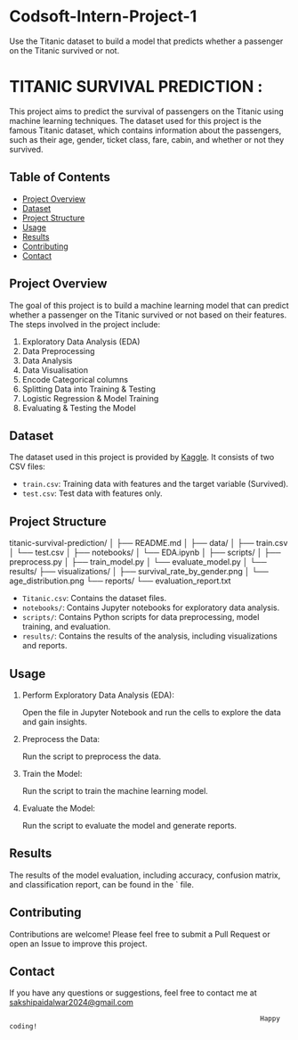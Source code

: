 # Codsoft-Intern-Project-1
Use the Titanic dataset to build a model that predicts whether a passenger on the Titanic survived or not.

# TITANIC SURVIVAL PREDICTION :

This project aims to predict the survival of passengers on the Titanic using machine learning techniques. 
The dataset used for this project is the famous Titanic dataset, which contains information about the passengers, such as their age, gender, ticket class, fare, cabin, and whether or not they survived.

## Table of Contents

- [Project Overview](#project-overview)
- [Dataset](#dataset)
- [Project Structure](#project-structure)
- [Usage](#usage)
- [Results](#results)
- [Contributing](#contributing)
- [Contact](#contact)

## Project Overview

The goal of this project is to build a machine learning model that can predict whether a passenger on the Titanic survived or not based on their features. The steps involved in the project include:

1. Exploratory Data Analysis (EDA)
2. Data Preprocessing
3. Data Analysis
4. Data Visualisation
5. Encode Categorical columns
6. Splitting Data into Training & Testing
7. Logistic Regression & Model Training
8. Evaluating & Testing the Model

## Dataset

The dataset used in this project is provided by [Kaggle](https://www.kaggle.com/c/titanic/data). 
It consists of two CSV files:

- `train.csv`: Training data with features and the target variable (Survived).
- `test.csv`: Test data with features only.

## Project Structure

titanic-survival-prediction/
│
├── README.md
│
├── data/
│ ├── train.csv
│ └── test.csv
│
├── notebooks/
│ └── EDA.ipynb
│
├── scripts/
│ ├── preprocess.py
│ ├── train_model.py
│ └── evaluate_model.py
│
└── results/
├── visualizations/
│ ├── survival_rate_by_gender.png
│ └── age_distribution.png
└── reports/
└── evaluation_report.txt


- `Titanic.csv`: Contains the dataset files.
- `notebooks/`: Contains Jupyter notebooks for exploratory data analysis.
- `scripts/`: Contains Python scripts for data preprocessing, model training, and evaluation.
- `results/`: Contains the results of the analysis, including visualizations and reports.

## Usage

1. Perform Exploratory Data Analysis (EDA):

    Open the  file in Jupyter Notebook and run the cells to explore the data and gain insights.

2. Preprocess the Data:

    Run the script to preprocess the data.

3. Train the Model:

    Run the script to train the machine learning model.

4. Evaluate the Model:

    Run the script to evaluate the model and generate reports.
   

## Results

The results of the model evaluation, including accuracy, confusion matrix, and classification report, can be found in the ` file. 


## Contributing

Contributions are welcome! Please feel free to submit a Pull Request or open an Issue to improve this project.


## Contact

If you have any questions or suggestions, feel free to contact me at sakshipaidalwar2024@gmail.com



                                                                   Happy coding!
